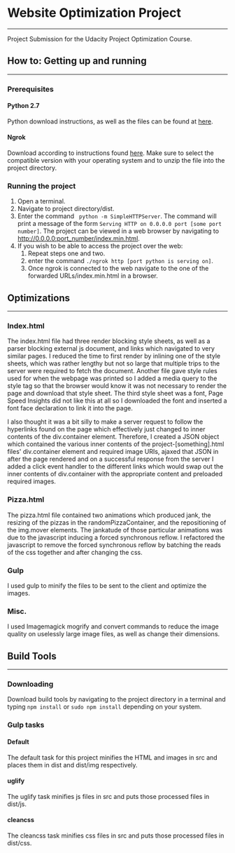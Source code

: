 # Website Optimization Project
___
Project Submission for the Udacity Project Optimization Course.
## How to: Getting up and running
___
### Prerequisites

#### Python 2.7

Python download instructions, as well as the files can be found at [here](python.org).
#### Ngrok

Download according to instructions found [here](https://ngrok.com/download). Make sure to select the compatible version with your operating system and to unzip the file into the project directory.

### Running the project


1. Open a terminal.
2. Navigate to project directory/dist.
3. Enter the command ` python -m SimpleHTTPServer`. The command will print a message of the form `Serving HTTP on 0.0.0.0 port [some port number]`. The project can be viewed in a web browser by navigating to http://0.0.0.0:port_number/index.min.html.
4. If you wish to be able to access the project over the web:
    1. Repeat steps one and two.
    2. enter the command `./ngrok http [port python is serving on]`.
    3. Once ngrok is connected to the web navigate to the one of the forwarded URLs/index.min.html in a browser.


## Optimizations
___
### Index.html
The index.html file had three render blocking style sheets, as well as a parser blocking external js document, and links which navigated to very similar pages.
I reduced the time to first render by inlining one of the style sheets, which was rather lengthy but not so large that multiple trips to the server were required to fetch the document. Another file gave style rules used for when the webpage was printed so I added a media query to the style tag so that the browser would know it was not necessary to render the page and download that style sheet. The third style sheet was a font, Page Speed Insights did not like this at all so I downloaded the font and inserted a font face declaration to link it into the page.

I also thought it was a bit silly to make a server request to follow the hyperlinks found on the page which effectively just changed to inner contents of the div.container element. Therefore, I created a JSON object which contained the various inner contents of the project-[something].html files' div.container element and required image URIs, ajaxed that JSON in after the page rendered and on a successful response from the server I added a click event handler to the different links which would swap out the inner contents of div.container with the appropriate content and preloaded required images. 

### Pizza.html
The pizza.html file contained two animations which produced jank, the resizing of the pizzas in the randomPizzaContainer, and the repositioning of the img.mover elements. The jankatude of those particular animations was due to the javascript inducing a forced synchronous reflow. I refactored the javascript to remove the forced synchronous reflow by batching the reads of the css together and after changing the css.

### Gulp
I used gulp to minify the files to be sent to the client and optimize the images.

### Misc.
I used Imagemagick mogrify and convert commands to reduce the image quality on uselessly large image files, as well as change their dimensions.

## Build Tools
___

### Downloading
Download build tools by navigating to the project directory in a terminal and typing `npm install` or `sudo npm install` depending on your system.

### Gulp tasks

#### Default
The default task for this project minifies the HTML and images in src and places them in dist and dist/img respectively.

#### uglify
The uglify task minifies js files in src and puts those processed files in dist/js.

#### cleancss
The cleancss task minifies css files in src and puts those processed files in dist/css.
